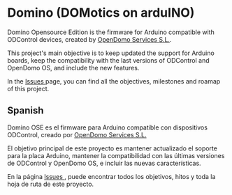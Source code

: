 Domino (DOMotics on arduINO)
============================

Domino Opensource Edition is the firmware for Arduino compatible with 
ODControl devices, created by <a href="http://www.opendomo.com">OpenDomo Services S.L.</a>.

This project's main objective is to keep updated the support for Arduino boards, 
keep the compatibility with the last versions of ODControl and OpenDomo OS, 
and include the new features.

In the <a title="OpenDomo" href="https://github.com/opalenzuela/dominoOSE/issues"> Issues </a> page,
you can find all the objectives, milestones and roamap of this project.



Spanish
-------
Domino OSE es el firmware para Arduino compatible con dispositivos ODControl, 
creado por <a href="http://www.opendomo.com">OpenDomo Services S.L.</a>

El objetivo principal de este proyecto es mantener actualizado el soporte para 
la placa Arduino, mantener la compatibilidad con las últimas versiones de 
ODControl y OpenDomo OS, e incluir las nuevas características.

En la página <a title="OpenDomo" href="https://github.com/opalenzuela/dominoOSE/issues"> Issues </a>,
puede encontrar todos los objetivos, hitos y toda la hoja de ruta de este proyecto.
